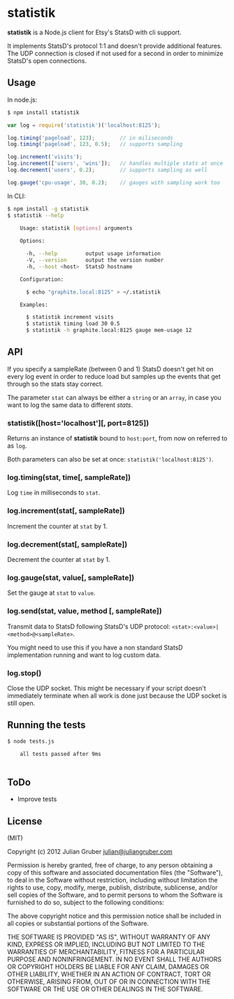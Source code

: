 statistik
=========

__statistik__ is a Node.js client for Etsy's StatsD with cli support.

It implements StatsD's protocol 1:1 and doesn't provide additional features.
The UDP connection is closed if not used for a second in order to minimize StatsD's open connections.

Usage
-----

In node.js:

```bash
$ npm install statistik
```

```javascript
var log = require('statistik')('localhost:8125');

log.timing('pageload', 123);        // in miliseconds
log.timing('pageload', 123, 0.5);   // supports sampling

log.increment('visits');
log.increment(['users', 'wins']);   // handles multiple stats at once
log.decrement('users', 0.2);        // supports sampling as well

log.gauge('cpu-usage', 30, 0.2);    // gauges with sampling work too
```

In CLI:

```bash
$ npm install -g statistik
$ statistik --help
  
    Usage: statistik [options] arguments

    Options:

      -h, --help         output usage information
      -V, --version      output the version number
      -h, --host <host>  StatsD hostname

    Configuration:

      $ echo "graphite.local:8125" > ~/.statistik

    Examples:

      $ statistik increment visits
      $ statistik timing load 30 0.5
      $ statistik -h graphite.local:8125 gauge mem-usage 12

```

API
---

If you specify a sampleRate (between 0 and 1) StatsD doesn't get hit on every
log event in order to reduce load but samples up the events that get through so the stats stay correct.

The parameter `stat` can always be either a `string` or an `array`, in case you want to log the same data to different _stats_.

### statistik([host='localhost'][, port=8125])
Returns an instance of __statistik__ bound to `host:port`, from now on referred to as `log`.

Both parameters can also be set at once: `statistik('localhost:8125')`.

### log.timing(stat, time[, sampleRate])
Log `time` in milliseconds to `stat`.

### log.increment(stat[, sampleRate])
Increment the counter at `stat` by 1.

### log.decrement(stat[, sampleRate])
Decrement the counter at `stat` by 1.

### log.gauge(stat, value[, sampleRate])
Set the gauge at `stat` to `value`.

### log.send(stat, value, method [, sampleRate])
Transmit data to StatsD following StatsD's UDP protocol: `<stat>:<value>|<method>@<sampleRate>`.
  
You might need to use this if you have a non standard StatsD implementation running and want to log custom data.

### log.stop()
Close the UDP socket. This might be necessary if your script doesn't immediately terminate when all work is done just because the UDP socket is still open.

Running the tests
-----------------

```bash
$ node tests.js

    all tests passed after 9ms
    
```

ToDo
----

* Improve tests

License
-------
(MIT)

Copyright (c) 2012 Julian Gruber <julian@juliangruber.com>

Permission is hereby granted, free of charge, to any person obtaining a copy of this software and associated documentation files (the "Software"), to deal in the Software without restriction, including without limitation the rights to use, copy, modify, merge, publish, distribute, sublicense, and/or sell copies of the Software, and to permit persons to whom the Software is furnished to do so, subject to the following conditions:

The above copyright notice and this permission notice shall be included in all copies or substantial portions of the Software.

THE SOFTWARE IS PROVIDED "AS IS", WITHOUT WARRANTY OF ANY KIND, EXPRESS OR IMPLIED, INCLUDING BUT NOT LIMITED TO THE WARRANTIES OF MERCHANTABILITY, FITNESS FOR A PARTICULAR PURPOSE AND NONINFRINGEMENT. IN NO EVENT SHALL THE AUTHORS OR COPYRIGHT HOLDERS BE LIABLE FOR ANY CLAIM, DAMAGES OR OTHER LIABILITY, WHETHER IN AN ACTION OF CONTRACT, TORT OR OTHERWISE, ARISING FROM, OUT OF OR IN CONNECTION WITH THE SOFTWARE OR THE USE OR OTHER DEALINGS IN THE SOFTWARE.